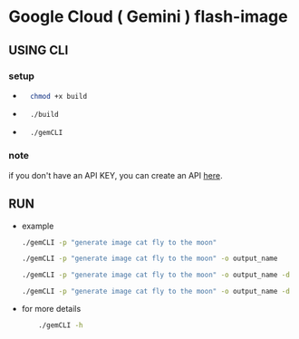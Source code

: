 # Google Cloud ( Gemini ) flash-image


## USING CLI

### setup
* ```bash
    chmod +x build
    ```
* ```bash
    ./build
    ```
* ```bash
    ./gemCLI
    ```
### note 
if you don't have an API KEY, you can create an API [here](https://aistudio.google.com/apikey).

## RUN
* example
    ```bash
    ./gemCLI -p "generate image cat fly to the moon"
    ```
    ```bash
    ./gemCLI -p "generate image cat fly to the moon" -o output_name
    ```
    ```bash
    ./gemCLI -p "generate image cat fly to the moon" -o output_name -d directory_to_save
    ```
    ```bash
    ./gemCLI -p "generate image cat fly to the moon" -o output_name -d directory_to_save -c env_file
    ```
* for more details
    ```bash
        ./gemCLI -h
    ```

